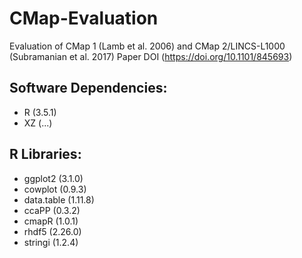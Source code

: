 # CMap-Evaluation
Evaluation of CMap 1 (Lamb et al. 2006) and CMap 2/LINCS-L1000 (Subramanian et al. 2017)
Paper DOI (https://doi.org/10.1101/845693)

## Software Dependencies:
- R (3.5.1)
- XZ (...)

## R Libraries:
- ggplot2 (3.1.0)
- cowplot (0.9.3)
- data.table (1.11.8)
- ccaPP (0.3.2)
- cmapR (1.0.1)
- rhdf5 (2.26.0)
- stringi (1.2.4)
